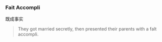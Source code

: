 ### Fait Accompli

既成事实

> They got married secretly, then presented their parents with a falt accompli.
